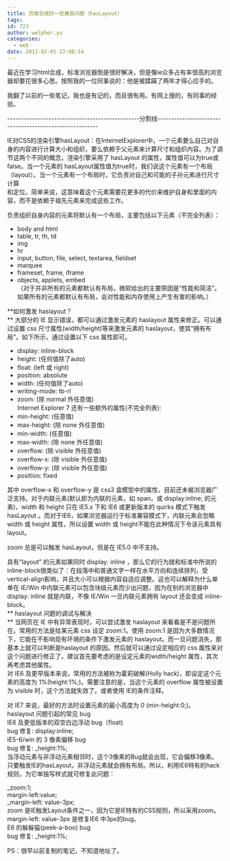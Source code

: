 ```yaml
---
title: 页面合成的一些兼容问题（hasLayout）
tags:
id: 723
author: welpher.yu
categories:
  - web
date: 2012-02-05 22:08:14
---
```


最近在学习html合成，标准浏览器倒是很好解决，但是像ie众多占有率很高的浏览器却要花很多心思。按照我的一位同事说的：他是被蹂躏了两年才得心应手的。

我翻了以前的一些笔记，我也是有记的，而且很有用。有网上搜的，有同事的经验。

------------------------------------------------分割线--------------------------------------------------------

IE对CSS的渲染引擎hasLayout：在InternetExplorer中，一个元素要么自己对自身的内容进行计算大小和组织，要么依赖于父元素来计算尺寸和组织内容。为了调节这两个不同的概念，渲染引擎采用了 hasLayout 的属性，属性值可以为true或false。当一个元素的 hasLayout属性值为true时，我们说这个元素有一个布局（layout）。当一个元素有一个布局时，它负责对自己和可能的子孙元素进行尺寸计算   
和定位。简单来说，这意味着这个元素需要花更多的代价来维护自身和里面的内容，而不是依赖于祖先元素来完成这些工作。

负责组织自身内容的元素将默认有一个布局，主要包括以下元素（不完全列表）：   
 * body and html    
 * table, tr, th, td    
 * img    
 * hr    
 * input, button, file, select, textarea, fieldset    
 * marquee    
 * frameset, frame, iframe    
 * objects, applets, embed    
 （对于并非所有的元素都默认有布局，微软给出的主要原因是“性能和简洁”。如果所有的元素都默认有布局，会对性能和内存使用上产生有害的影响。）

**如何激发 haslayout？     
** 大部分的 IE 显示错误，都可以通过激发元素的 haslayout 属性来修正。可以通过设置 css 尺寸属性(width/height)等来激发元素的 haslayout，使其“拥有布局”。如下所示，通过设置以下 css 属性即可。    
 * display: inline-block    
 * height: (任何值除了auto)    
 * float: (left 或 right)    
 * position: absolute    
 * width: (任何值除了auto)    
 * writing-mode: tb-rl    
 * zoom: (除 normal 外任意值)    
Internet Explorer 7 还有一些额外的属性(不完全列表):    
 * min-height: (任意值)    
 * max-height: (除 none 外任意值)    
 * min-width: (任意值)    
 * max-width: (除 none 外任意值)    
 * overflow: (除 visible 外任意值)    
 * overflow-x: (除 visible 外任意值)    
 * overflow-y: (除 visible 外任意值)    
 * position: fixed

 其中 overflow-x 和 overflow-y 是 css3 盒模型中的属性，目前还未被浏览器广泛支持。对于内联元素(默认即为内联的元素，如 span，或 display:inline; 的元素)，width 和 height 只在 IE5.x 下和 IE6 或更新版本的 quirks 模式下触发 hasLayout 。而对于IE6，如果浏览器运行于标准兼容模式下，内联元素会忽略 width 或 height 属性，所以设置 width 或 height不能在此种情况下令该元素具有 layout。 

 zoom 总是可以触发 hasLayout，但是在 IE5.0 中不支持。 

 具有“layout” 的元素如果同时 display: inline ，那么它的行为就和标准中所说的 inline-block很类似了：在段落中和普通文字一样在水平方向和连续排列，受 vertical-align影响，并且大小可以根据内容自适应调整。这也可以解释为什么单单在 IE/Win 中内联元素可以包含块级元素而少出问题，因为在别的浏览器中display: inline 就是内联，不像 IE/Win 一旦内联元素拥有 layout 还会变成 inline-block。   
** haslayout 问题的调试与解决     
** 当网页在 IE 中有异常表现时，可以尝试激发 haslayout 来看看是不是问题所在。常用的方法是给某元素 css 设定 zoom:1。使用 zoom:1 是因为大多数情况下，它能在不影响现有环境的条件下激发元素的 haslayout。而一旦问题消失，那基本上就可以判断是haslayout 的原因。然后就可以通过设定相应的 css 属性来对这个问题进行修正了。建议首先要考虑的是设定元素的width/height 属性，其次再考虑其他属性。    
 对 IE6 及更早版本来说，常用的方法被称为霍莉破解(Holly hack)，即设定这个元素的高度为 1%(height:1%;)。需要注意的是，当这个元素的 overflow 属性被设置为 visible 时，这个方法就失效了。或者使用 IE的条件注释。

 对 IE7 来说，最好的方法时设置元素的最小高度为 0 (min-height:0;)。   
 haslayout 问题引起的常见 bug    
 IE6 及更低版本的双空白边浮动 bug（float)    
 bug 修复: display:inline;    
 IE5-6/win 的 3 像素偏移 bug    
 bug 修复: _height:1%;    
当浮动元素与非浮动元素相邻时，这个3像素的Bug就会出现，它会偏移3像素。    
只要触发IE的hasLayout，非浮动元素就会拥有布局。所以，利用IE6特有的hack规则，为它单独写样式就可修复此问题：

_zoom:1;   
margin-left:value;    
_margin-left: value-3px;    
zoom 是IE触发Layout条件之一，因为它是IE特有的CSS规则，所以采用zoom。    
margin-left: value-3px 是修复IE6 中3px的bug。    
 E6 的躲躲猫(peek-a-boo) bug    
 bug 修复: _height:1%;

PS：很早以前复制的笔记，不知道地址了。